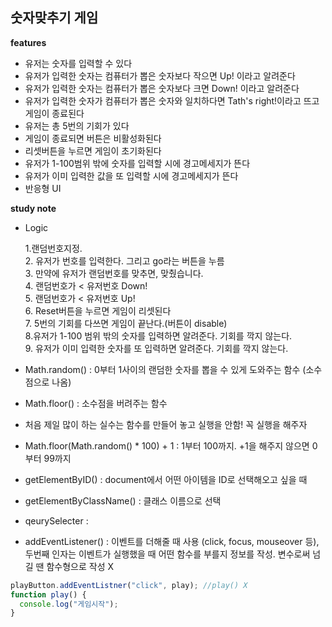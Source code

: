 ## 숫자맞추기 게임

<b>features</b>

- 유저는 숫자를 입력할 수 있다
- 유저가 입력한 숫자는 컴퓨터가 뽑은 숫자보다 작으면 Up! 이라고 알려준다
- 유저가 입력한 숫자는 컴퓨터가 뽑은 숫자보다 크면 Down! 이라고 알려준다
- 유저가 입력한 숫자가 컴퓨터가 뽑은 숫자와 일치하다면 Tath's right!이라고 뜨고 게임이 종료된다
- 유저는 총 5번의 기회가 있다
- 게임이 종료되면 버튼은 비활성화된다
- 리셋버튼을 누르면 게임이 초기화된다
- 유저가 1-100범위 밖에 숫자를 입력할 시에 경고메세지가 뜬다
- 유저가 이미 입력한 값을 또 입력할 시에 경고메세지가 뜬다
- 반응형 UI

<b>study note</b>

- Logic

  1.랜덤번호지정. <br /> 2. 유저가 번호를 입력한다. 그리고 go라는 버튼을 누름 <br /> 3. 만약에 유저가 랜덤번호를 맞추면, 맞췄습니다. <br /> 4. 랜덤번호가 < 유저번호 Down! <br /> 5. 랜덤번호가 < 유저번호 Up! <br /> 6. Reset버튼을 누르면 게임이 리셋된다 <br />7. 5번의 기회를 다쓰면 게임이 끝난다.(버튼이 disable) <br /> 8.유저가 1-100 범위 밖의 숫자를 입력하면 알려준다. 기회를 깍지 않는다. <br /> 9. 유저가 이미 입력한 숫자를 또 입력하면 알려준다. 기회를 깍지 않는다.

- Math.random() : 0부터 1사이의 랜덤한 숫자를 뽑을 수 있게 도와주는 함수 (소수점으로 나옴)
- Math.floor() : 소수점을 버려주는 함수
- 처음 제일 많이 하는 실수는 함수를 만들어 놓고 실행을 안함! 꼭 실행을 해주자
- Math.floor(Math.random() \* 100) + 1 : 1부터 100까지. +1을 해주지 않으면 0부터 99까지
- getElementByID() : document에서 어떤 아이템을 ID로 선택해오고 싶을 때
- getElementByClassName() : 클래스 이름으로 선택
- qeurySelecter :
- addEventListener() : 이벤트를 더해줄 때 사용 (click, focus, mouseover 등), 두번째 인자는 이벤트가 실행했을 때 어떤 함수를 부를지 정보를 작성. 변수로써 넘길 땐 함수형으로 작성 X

```js
playButton.addEventListner("click", play); //play() X
function play() {
  console.log("게임시작");
}
```
